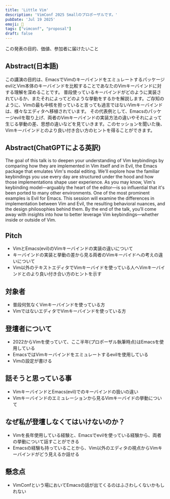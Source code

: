```yaml
---
title: 'Little Vim'
description: 'VimConf 2025 Smallのプロポーザルです。'
pubDate: 'Jul 19 2025'
emoji: 🦊
tags: ["vimconf", "proposal"]
draft: false
---
```


この発表の目的、価値、参加者に届けたいこと

## Abstract(日本語)

この講演の目的は、EmacsでVimのキーバインドをエミュレートするパッケージevilとVim本体のキーバインドを比較することであなたのVimキーバインドに対する理解を深めることです。
普段使っているキーバインドがどのように実装されているか、またそれによってどのような挙動をするかを解説します。ご存知のように、Vimの最も中核を担っていると言っても過言ではないVimキーバインドは、様々なエディタへ移植されています。
その代表例として、Emacsのパッケージevilを取り上げ、両者のVimキーバインドの実装方法の違いやそれによって生じる挙動の差、思想の違いなどを見ていきます。このセッションを聞いた後、Vimキーバインドとのより良い付き合い方のヒントを得ることができます。

## Abstract(ChatGPTによる英訳)

The goal of this talk is to deepen your understanding of Vim keybindings by
comparing how they are implemented in Vim itself and in Evil, the Emacs package
that emulates Vim's modal editing. We'll explore how the familiar keybindings
you use every day are structured under the hood and how those implementations
shape user experience. As you may know, Vim's keybinding model—arguably the
heart of the editor—is so influential that it's been ported to many other
environments. One of the most prominent examples is Evil for Emacs. This session
will examine the differences in implementation between Vim and Evil, the
resulting behavioral nuances, and the design philosophies behind them. By the
end of the talk, you’ll come away with insights into how to better leverage Vim
keybindings—whether inside or outside of Vim.

## Pitch

- VimとEmacs(evil)のVimキーバインドの実装の違いについて
- キーバインドの実装と挙動の差から見る両者のVimキーバイドへの考えの違いについて
- Vim以外のテキストエディタでVimキーバイドを使っている人へVimキーバインドとのより良い付き合い方のヒントを示す

## 対象者

- 普段何気なくVimキーバインドを使っている方
- VimではないエディタでVimキーバインドを使っている方

## 登壇者について

- 2022からVimを使っていて、ここ半年(プロポーザル執筆時点)はEmacsを使用している
- EmacsではVimキーバインドをエミュレートするevilを使用している
- Vimの設定が書ける

## 話そうと思っている事

- VimキーバインドとEmacs(evil)でのキーバインドの扱いの違い
- Vimキーバインドのエミュレーションから見るVimキーバイドの挙動について

## なぜ私が登壇しなくてはいけないのか？

- Vimを長年使用している経験と、Emacsでevilを使っている経験から、両者の挙動について話すことができる
- Emacsの経験も持っていることから、Vim以外のエディタの視点からVimキーバインドがどう見えるか話せる

## 懸念点

- VimConfという場においてEmacsの話が出てくるのはふさわしくないかもしれない
